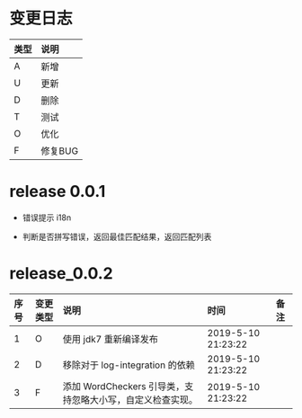# 变更日志

| 类型 | 说明 |
|:----|:----|
| A | 新增 |
| U | 更新 |
| D | 删除 |
| T | 测试 |
| O | 优化 |
| F | 修复BUG |

# release 0.0.1

- 错误提示 i18n

- 判断是否拼写错误，返回最佳匹配结果，返回匹配列表

# release_0.0.2

| 序号 | 变更类型 | 说明 | 时间 |  备注 |
|:---|:---|:---|:---|:--|
| 1 | O | 使用 jdk7 重新编译发布 | 2019-5-10 21:23:22 |  |
| 2 | D | 移除对于 log-integration 的依赖 | 2019-5-10 21:23:22 |  |
| 3 | F | 添加 WordCheckers 引导类，支持忽略大小写，自定义检查实现。 | 2019-5-10 21:23:22 |  |